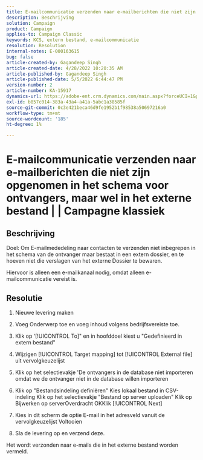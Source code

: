 ```yaml
---
title: E-mailcommunicatie verzenden naar e-mailberichten die niet zijn opgenomen in het schema voor ontvangers, maar wel in het externe bestand | | Campagne klassiek
description: Beschrijving
solution: Campaign
product: Campaign
applies-to: Campaign Classic
keywords: KCS, extern bestand, e-mailcommunicatie
resolution: Resolution
internal-notes: E-000163615
bug: false
article-created-by: Gagandeep Singh
article-created-date: 4/28/2022 10:20:35 AM
article-published-by: Gagandeep Singh
article-published-date: 5/5/2022 6:44:47 PM
version-number: 2
article-number: KA-15917
dynamics-url: https://adobe-ent.crm.dynamics.com/main.aspx?forceUCI=1&pagetype=entityrecord&etn=knowledgearticle&id=f3a22ad1-dcc6-ec11-a7b6-0022480a1004
exl-id: b857c014-383a-43a4-a41a-5abc1a38585f
source-git-commit: 0c3e421beca46d9fe1952b1f98538a50697216a0
workflow-type: tm+mt
source-wordcount: '185'
ht-degree: 1%

---
```


# E-mailcommunicatie verzenden naar e-mailberichten die niet zijn opgenomen in het schema voor ontvangers, maar wel in het externe bestand | | Campagne klassiek

## Beschrijving


Doel: Om E-mailmededeling naar contacten te verzenden niet inbegrepen in het schema van de ontvanger maar bestaat in een extern dossier, en te hoeven niet die verslagen van het externe Dossier te bewaren.

Hiervoor is alleen een e-mailkanaal nodig, omdat alleen e-mailcommunicatie vereist is.


## Resolutie


1. Nieuwe levering maken

2. Voeg Onderwerp toe en voeg inhoud volgens bedrijfsvereiste toe.

3. Klik op ‘[!UICONTROL To]&quot; en in hoofddoel kiest u &quot;Gedefinieerd in extern bestand&quot;

4. Wijzigen [!UICONTROL Target mapping] tot [!UICONTROL External file] uit vervolgkeuzelijst

5. Klik op het selectievakje &#39;De ontvangers in de database niet importeren omdat we de ontvanger niet in de database willen importeren

6. Klik op &quot;Bestandsindeling definiëren&quot; Kies lokaal bestand in CSV-indeling Klik op het selectievakje &quot;Bestand op server uploaden&quot; Klik op Bijwerken op serverOverdracht OKKlik [!UICONTROL Next]

7. Kies in dit scherm de optie E-mail in het adresveld vanuit de vervolgkeuzelijst Voltooien

8. Sla de levering op en verzend deze.

Het wordt verzonden naar e-mails die in het externe bestand worden vermeld.
